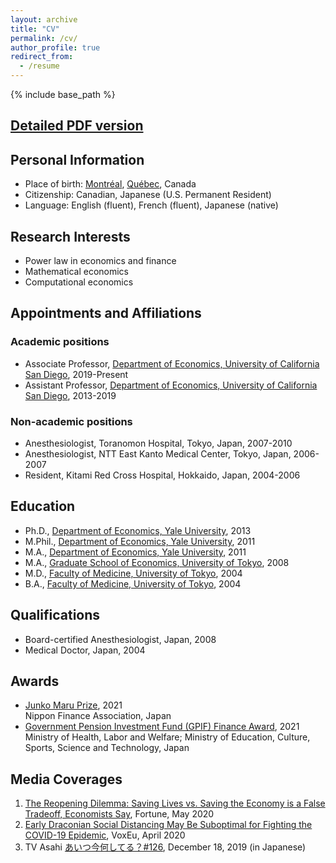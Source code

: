 ```yaml
---
layout: archive
title: "CV"
permalink: /cv/
author_profile: true
redirect_from:
  - /resume
---
```


{% include base_path %}

## [Detailed PDF version](https://drive.google.com/file/d/0B1swfC7fTvvpbFB6eWF2ay1ZbVE/view)

## Personal Information
- Place of birth: [Montréal](https://en.wikipedia.org/wiki/Montreal), [Québec](https://en.wikipedia.org/wiki/Quebec), Canada
- Citizenship: Canadian, Japanese (U.S. Permanent Resident)
- Language: English (fluent), French (fluent), Japanese (native)

## Research Interests
- Power law in economics and finance
- Mathematical economics
- Computational economics

## Appointments and Affiliations

### Academic positions
- Associate Professor, [Department of Economics, University of California San Diego](https://economics.ucsd.edu/), 2019-Present
- Assistant Professor, [Department of Economics, University of California San Diego](https://economics.ucsd.edu/), 2013-2019

### Non-academic positions
- Anesthesiologist, Toranomon Hospital, Tokyo, Japan, 2007-2010
- Anesthesiologist, NTT East Kanto Medical Center, Tokyo, Japan, 2006-2007
- Resident, Kitami Red Cross Hospital, Hokkaido, Japan, 2004-2006

## Education
- Ph.D., [Department of Economics, Yale University](https://economics.yale.edu/), 2013
- M.Phil., [Department of Economics, Yale University](https://economics.yale.edu/), 2011
- M.A., [Department of Economics, Yale University](https://economics.yale.edu/), 2011
- M.A., [Graduate School of Economics, University of Tokyo](http://www.e.u-tokyo.ac.jp/index-e.html), 2008
- M.D., [Faculty of Medicine, University of Tokyo](http://www.m.u-tokyo.ac.jp/english/), 2004
- B.A., [Faculty of Medicine, University of Tokyo](http://www.m.u-tokyo.ac.jp/english/), 2004

## Qualifications
- Board-certified Anesthesiologist, Japan, 2008
- Medical Doctor, Japan, 2004

## Awards
- [Junko Maru Prize](https://nfa-net.jp/news/2346/), 2021  
Nippon Finance Association, Japan
- [Government Pension Investment Fund (GPIF) Finance Award](https://www.gpif.go.jp/en/investment/research/awards/announcement_04.html), 2021  
Ministry of Health, Labor and Welfare; Ministry of Education, Culture, Sports, Science and Technology, Japan

## Media Coverages
1. [The Reopening Dilemma: Saving Lives vs. Saving the Economy is a False Tradeoff, Economists
Say](https://fortune.com/2020/05/04/reopening-reopen-economy-coronavirus-covid-19-lifting-lockdown-economists), Fortune, May 2020
1. [Early Draconian Social Distancing May Be Suboptimal for Fighting the COVID-19 Epidemic](https://voxeu.org/article/early-draconian-social-distancing-may-be-suboptimal-fighting-covid-19-epidemic#), VoxEu, April 2020
1. TV Asahi [あいつ今何してる？#126](https://www.tv-asahi.co.jp/aitsuima2021/backnumber_new/0126/), December 18, 2019 (in Japanese)
